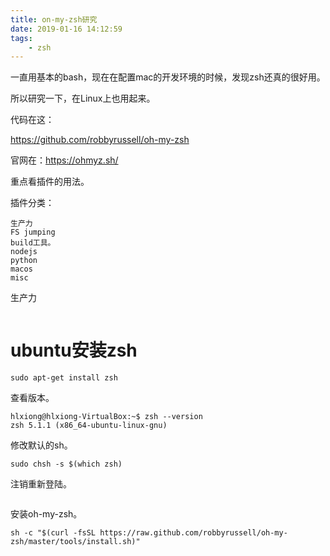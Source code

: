 ```yaml
---
title: on-my-zsh研究
date: 2019-01-16 14:12:59
tags:
	- zsh
---
```




一直用基本的bash，现在在配置mac的开发环境的时候，发现zsh还真的很好用。

所以研究一下，在Linux上也用起来。

代码在这：

https://github.com/robbyrussell/oh-my-zsh

官网在：https://ohmyz.sh/

重点看插件的用法。

插件分类：

```
生产力
FS jumping
build工具。
nodejs
python
macos
misc
```

生产力

```

```



# ubuntu安装zsh

```
sudo apt-get install zsh
```

查看版本。

````
hlxiong@hlxiong-VirtualBox:~$ zsh --version
zsh 5.1.1 (x86_64-ubuntu-linux-gnu)
````

修改默认的sh。

```
sudo chsh -s $(which zsh)
```

注销重新登陆。

```

```



安装oh-my-zsh。

```
sh -c "$(curl -fsSL https://raw.github.com/robbyrussell/oh-my-zsh/master/tools/install.sh)"
```




